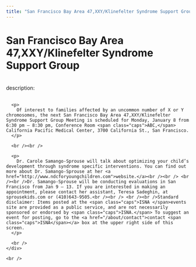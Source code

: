 ```yaml
---
title: "San Francisco Bay Area 47,XXY/Klinefelter Syndrome Support Group"
---
```


# San Francisco Bay Area 47,XXY/Klinefelter Syndrome Support Group

<div class="flexinode-body flexinode-2">
  <div class="flexinode-textarea-1">
    <div class="form-item">
      <br /> <label>description:</label><br /><br /> 
      
      <p>
        Of interest to families affected by an uncommon number of X or Y chromosomes, the next San Francisco Bay Area 47,XXY/Klinefelter Syndrome Support Group Meeting is scheduled for Monday, January 8 from 6:30 pm – 8:30 pm, Conference Room <span class="caps">ABC,</span> California Pacific Medical Center, 3700 California St., San Francisco.
      </p>
      
      <br /><br />
      
      <p>
        Dr. Carole Samango-Sprouse will talk about optimizing your child’s development through syndrome specific interventions. You can find out more about Dr. Samango-Sprouse at her <a href="http://www.ndcforyoungchildren.com">website.</a><br /><br /> <br /><br />Dr. Samango-Sprouse will be conducting evaluations in San Francisco from Jan 9 – 13. If you are interested in making an appointment, please contact her assistant, Teresa Sadeghin, at sprousekids.com or (410)643-9505.<br /><br /> <br /><br />Standard disclaimer: Items posted at the <span class="caps">ISNA </span>events site are provided as a public service, and are not necessarily sponsored or endorsed by <span class="caps">ISNA.</span> To suggest an event for posting, go to the <a href="/about/contact">contact <span class="caps">ISNA</span></a> box at the upper right side of this screen.
      </p>
      
      <br />
    </div>
    
    <br />
  </div>
</div>